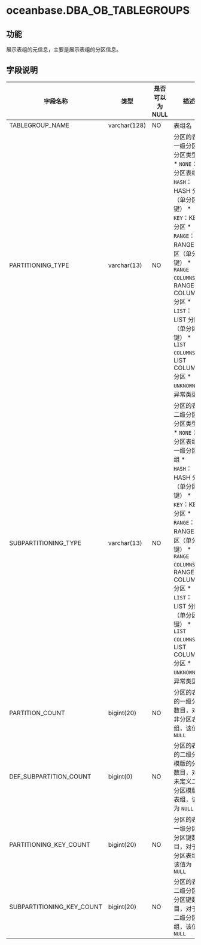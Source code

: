oceanbase.DBA_OB_TABLEGROUPS 
=================================================



功能 
-------------------

展示表组的元信息，主要是展示表组的分区信息。

字段说明 
----------------------



|           字段名称            |      类型      | 是否可以为 NULL |                                                                                                                                                                                                                                                                     描述                                                                                                                                                                                                                                                                     |
|---------------------------|--------------|------------|--------------------------------------------------------------------------------------------------------------------------------------------------------------------------------------------------------------------------------------------------------------------------------------------------------------------------------------------------------------------------------------------------------------------------------------------------------------------------------------------------------------------------------------------|
| TABLEGROUP_NAME           | varchar(128) | NO         | 表组名                                                                                                                                                                                                                                                                                                                                                                                                                                                                                                                                        |
| PARTITIONING_TYPE         | varchar(13)  | NO         | 分区的表组一级分区的分区类型： * `NONE`：非分区表组   * `HASH`：HASH 分区（单分区键）   * `KEY`：KEY 分区   * `RANGE`：RANGE 分区（单分区键）   * `RANGE COLUMNS`：RANGE COLUMNS 分区   * `LIST`：LIST 分区（单分区键）   * `LIST COLUMNS`：LIST COLUMNS 分区   * `UNKNOWN`：异常类型           |
| SUBPARTITIONING_TYPE      | varchar(13)  | NO         | 分区的表组二级分区的分区类型： * `NONE`：非分区表组、一级分区表组   * `HASH`：HASH 分区（单分区键）   * `KEY`：KEY 分区   * `RANGE`：RANGE 分区（单分区键）   * `RANGE COLUMNS`：RANGE COLUMNS 分区   * `LIST`：LIST 分区（单分区键）   * `LIST COLUMNS`：LIST COLUMNS 分区   * `UNKNOWN`：异常类型    |
| PARTITION_COUNT           | bigint(20)   | NO         | 分区的表组的一级分区数目，对于非分区表组，该值为 `NULL`                                                                                                                                                                                                                                                                                                                                                                                                                                                                                                            |
| DEF_SUBPARTITION_COUNT    | bigint(0)    | NO         | 分区的表组的二级分区模版的分区数目，对于未定义二级分区模版的表组，该值为 `NULL`                                                                                                                                                                                                                                                                                                                                                                                                                                                                                                |
| PARTITIONING_KEY_COUNT    | bigint(20)   | NO         | 分区的表组一级分区的分区键数目，对于非分区表组，该值为 `NULL`                                                                                                                                                                                                                                                                                                                                                                                                                                                                                                         |
| SUBPARTITIONING_KEY_COUNT | bigint(20)   | NO         | 分区的表组二级分区的分区键数目，对于非二级分区表组，该值为 `NULL`                                                                                                                                                                                                                                                                                                                                                                                                                                                                                                       |


